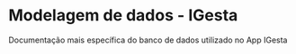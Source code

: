 # Modelagem de dados - IGesta
Documentação mais específica do banco de dados utilizado no App IGesta
